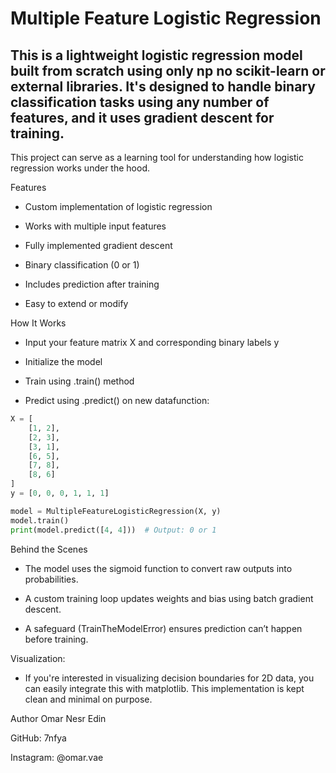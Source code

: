 # Multiple Feature Logistic Regression
## This is a lightweight logistic regression model built from scratch using only np no scikit-learn or external libraries. It's designed to handle binary classification tasks using any number of features, and  it uses gradient descent for training.

This project can serve as a learning tool for understanding how logistic regression works under the hood.

Features
- Custom implementation of logistic regression

-  Works with multiple input features

- Fully implemented gradient descent

- Binary classification (0 or 1)

- Includes prediction after training

- Easy to extend or modify

How It Works
- Input your feature matrix X and corresponding binary labels y

- Initialize the model

- Train using .train() method

- Predict using .predict() on new datafunction:

```python
X = [
    [1, 2],
    [2, 3],
    [3, 1],
    [6, 5],
    [7, 8],
    [8, 6]
]
y = [0, 0, 0, 1, 1, 1]

model = MultipleFeatureLogisticRegression(X, y)
model.train()
print(model.predict([4, 4]))  # Output: 0 or 1
```
Behind the Scenes
- The model uses the sigmoid function to convert raw outputs into probabilities.

- A custom training loop updates weights and bias using batch gradient descent.

- A safeguard (TrainTheModelError) ensures prediction can’t happen before training.

Visualization:
- If you're interested in visualizing decision boundaries for 2D data, you can easily integrate this with matplotlib. This implementation is kept clean and minimal on purpose.


Author
Omar Nesr Edin

GitHub: 7nfya

Instagram: @omar.vae

